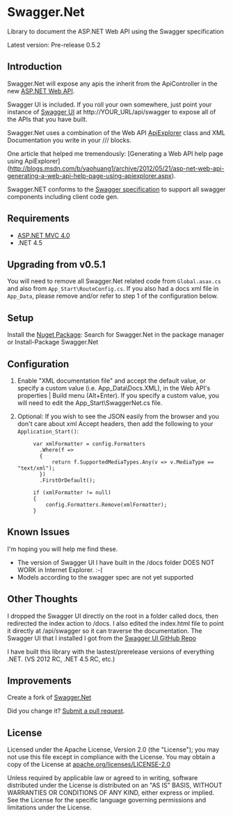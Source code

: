 Swagger.Net
===========

Library to document the ASP.NET Web API using the Swagger specification

Latest version: Pre-release 0.5.2

Introduction
------------

Swagger.Net will expose any apis the inherit from the ApiController in the new [ASP.NET Web API](http://www.asp.net/web-api).

Swagger UI is included.  If you roll your own somewhere, just point your instance of [Swagger UI](https://github.com/wordnik/swagger-ui) at http://YOUR_URL/api/swagger to expose all of the APIs that you have built.  

Swagger.Net uses a combination of the Web API [ApiExplorer](http://msdn.microsoft.com/en-us/library/system.web.http.description.apiexplorer.aspx) class and XML Documentation you write in your /// blocks.

One article that helped me tremendously: [Generating a Web API help page using ApiExplorer] (http://blogs.msdn.com/b/yaohuang1/archive/2012/05/21/asp-net-web-api-generating-a-web-api-help-page-using-apiexplorer.aspx).

Swagger.NET conforms to the [Swagger specification](http://swagger.wordnik.com/spec) to support all swagger components including client code gen.

Requirements
------------

+ [ASP.NET MVC 4.0](http://www.asp.net/mvc/mvc4)
+ .NET 4.5

Upgrading from v0.5.1
---------------------

You will need to remove all Swagger.Net related code from `Global.asax.cs` and also from `App_Start\RouteConfig.cs`. If you also had a docs xml file in `App_Data`, please remove and/or refer to step 1 of the configuration below.

Setup
-----

Install the [Nuget Package](https://nuget.org/packages/Swagger.Net): Search for Swagger.Net in the package manager or Install-Package Swagger.Net

Configuration
-------------
1. Enable "XML documentation file" and accept the default value, or specify a custom value (i.e. App_Data\Docs.XML), in the Web API's properties | Build menu (Alt+Enter). If you specify a custom value, you will need to edit the App_Start\SwaggerNet.cs file.

2. Optional: If you wish to see the JSON easily from the browser and you don't care about xml Accept headers, then add the following to your `Application_Start()`:

            var xmlFormatter = config.Formatters
              .Where(f =>
              {
                  return f.SupportedMediaTypes.Any(v => v.MediaType == "text/xml");
              })
              .FirstOrDefault();

            if (xmlFormatter != null)
            {
                config.Formatters.Remove(xmlFormatter);
            }

Known Issues
------------

I'm hoping you will help me find these.

+ The version of Swagger UI I have built in the /docs folder DOES NOT WORK in Internet Explorer.  :-(
+ Models according to the swagger spec are not yet supported


Other Thoughts
--------------

I dropped the Swagger UI directly on the root in a folder called docs, then redirected the index action to /docs.  I also edited the index.html file to point it directly at /api/swagger so it can traverse the documentation.  The Swagger UI that I installed I got from the [Swagger UI GitHub Repo](https://github.com/wordnik/swagger-ui/tree/master/dist)

I have built this library with the lastest/prerelease versions of everything .NET.  (VS 2012 RC, .NET 4.5 RC, etc.)

Improvements
-----------------

Create a fork of [Swagger.Net](https://github.com/miketrionfo/Swagger.Net/fork)

Did you change it? [Submit a pull request](https://github.com/miketrionfo/Swagger.Net/pull/new/master).

License
-------

Licensed under the Apache License, Version 2.0 (the "License"); you may not use this file except in compliance with the License. You may obtain a copy of the License at [apache.org/licenses/LICENSE-2.0](http://apache.org/licenses/LICENSE-2.0)

Unless required by applicable law or agreed to in writing, software distributed under the License is distributed on an "AS IS" BASIS, WITHOUT WARRANTIES OR CONDITIONS OF ANY KIND, either express or implied. See the License for the specific language governing permissions and limitations under the License.
